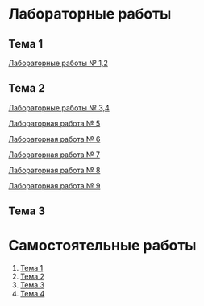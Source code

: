 # Лабораторные работы

## Тема 1
[Лабораторные работы № 1,2](https://github.com/AlexTrubkina/alextrubkina.github.io/tree/master)

## Тема 2
[Лабораторные работы № 3,4](https://repl.it/@AlieksandraTrub/sem6-t1-lr1)

[Лабораторная работа № 5](https://colab.research.google.com/drive/1yeH3xBaRR4FcPGrUEpql-qcOJb9UBt9B?usp=sharing)

[Лабораторная работа № 6](https://colab.research.google.com/drive/1TCMHGTRWEwXW5kKYCCeCZJWdXWY9IfMy?usp=sharing)

[Лабораторная работа № 7](https://colab.research.google.com/drive/1RNUNM3aM9sn8gnrqIEIMggMz0x3DJCYz?usp=sharing)

[Лабораторная работа № 8](https://colab.research.google.com/drive/1U9ynOi6Bib8lLmurSfCzIkrmuKXxLWKN?usp=sharing)

[Лабораторная работа № 9](https://colab.research.google.com/drive/1dOYc3y3eqZ1I_Ao2QZAeSQCFwyfMqECv?usp=sharing)

## Тема 3



# Самостоятельные работы

1. [Тема 1](https://github.com/AlexTrubkina/SR-sem6-theme1)
2. [Тема 2]()
3. [Тема 3]()
4. [Тема 4]()

